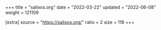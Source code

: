 +++
title = "salixos.org"
date = "2022-03-22"
updated = "2022-06-08"
weight = 121109

[extra]
source = "https://salixos.org/"
ratio = 2
size = 118
+++
